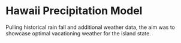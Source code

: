 # Hawaii Precipitation Model

Pulling historical rain fall and additional weather data, the aim was to showcase optimal vacationing weather for the island state.
